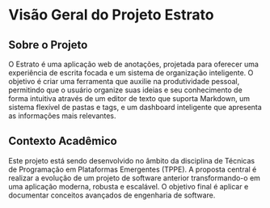 # Visão Geral do Projeto Estrato

## Sobre o Projeto

O Estrato é uma aplicação web de anotações, projetada para oferecer uma experiência de escrita focada e um sistema de organização inteligente. O objetivo é criar uma ferramenta que auxilie na produtividade pessoal, permitindo que o usuário organize suas ideias e seu conhecimento de forma intuitiva através de um editor de texto que suporta Markdown, um sistema flexível de pastas e tags, e um dashboard inteligente que apresenta as informações mais relevantes.

## Contexto Acadêmico

Este projeto está sendo desenvolvido no âmbito da disciplina de Técnicas de Programação em Plataformas Emergentes (TPPE). A proposta central é realizar a evolução de um projeto de software anterior transformando-o em uma aplicação moderna, robusta e escalável. O objetivo final é aplicar e documentar conceitos avançados de engenharia de software.
